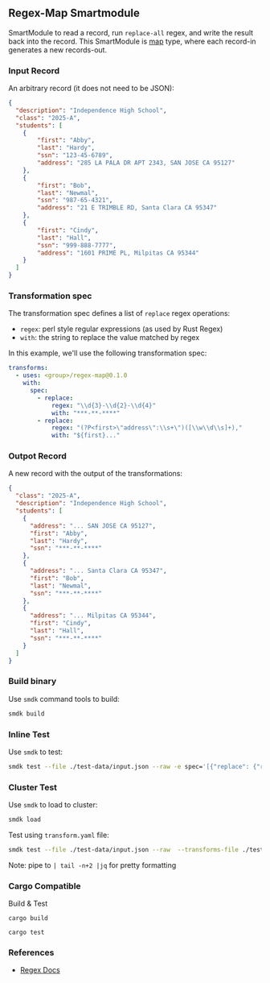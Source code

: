## Regex-Map Smartmodule

SmartModule to read a record, run `replace-all` regex, and write the result back into the record. This SmartModule is [map] type, where each record-in generates a new records-out.

### Input Record

An arbitrary record (it does not need to be JSON):

```json
{
  "description": "Independence High School",
  "class": "2025-A",
  "students": [
    {
        "first": "Abby",
        "last": "Hardy",
        "ssn": "123-45-6789",
        "address": "285 LA PALA DR APT 2343, SAN JOSE CA 95127"
    },
    {
        "first": "Bob",
        "last": "Newmal",
        "ssn": "987-65-4321",
        "address": "21 E TRIMBLE RD, Santa Clara CA 95347"
    },
    {
        "first": "Cindy",
        "last": "Hall",
        "ssn": "999-888-7777",
        "address": "1601 PRIME PL, Milpitas CA 95344"
    }
  ]
}
```

### Transformation spec

The transformation spec defines a list of `replace` regex operations:

* `regex`: perl style regular expressions (as used by Rust Regex)
* `with`: the string to replace the value matched by regex

In this example, we'll use the following transformation spec:

```yaml
transforms:
  - uses: <group>/regex-map@0.1.0
    with:
      spec:
        - replace:
            regex: "\\d{3}-\\d{2}-\\d{4}"
            with: "***-**-****"
        - replace:
            regex: "(?P<first>\"address\":\\s+\")([\\w\\d\\s]+),"
            with: "${first}..."
```

### Outpot Record

A new record with the output of the transformations:

```json
{
  "class": "2025-A",
  "description": "Independence High School",
  "students": [
    {
      "address": "... SAN JOSE CA 95127",
      "first": "Abby",
      "last": "Hardy",
      "ssn": "***-**-****"
    },
    {
      "address": "... Santa Clara CA 95347",
      "first": "Bob",
      "last": "Newmal",
      "ssn": "***-**-****"
    },
    {
      "address": "... Milpitas CA 95344",
      "first": "Cindy",
      "last": "Hall",
      "ssn": "***-**-****"
    }
  ]
}
```


### Build binary

Use `smdk` command tools to build:

```bash
smdk build
```

### Inline Test 

Use `smdk` to test:

```bash
smdk test --file ./test-data/input.json --raw -e spec='[{"replace": {"regex": "\\d{3}-\\d{2}-\\d{4}", "with": "***-**-****" }},{"replace": {"regex": "(?P<first>\"address\":\\s+\")([\\w\\d\\s]+),", "with": "${first}..." }}]'
```

### Cluster Test

Use `smdk` to load to cluster:

```bash
smdk load 
```

Test using `transform.yaml` file:

```bash
smdk test --file ./test-data/input.json --raw  --transforms-file ./test-data/transform.yaml
```

Note: pipe to `| tail -n+2 |jq` for pretty formatting


### Cargo Compatible

Build & Test

```
cargo build
```

```
cargo test
```

### References

* [Regex Docs]


[map]: https://www.fluvio.io/smartmodules/transform/map/
[Regex Docs]: https://rust-lang-nursery.github.io/rust-cookbook/text/regex.html